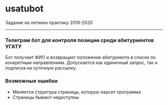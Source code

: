 # usatubot

Задание на летнюю практику 2019-2020

--------
### Телеграм бот для контроля позиции среди абитуриентов УГАТУ
Бот получает ФИО и возвращает положение абитуриента в списке по конкретным направлениям.
Допускается как единичный запрос, так и подписка на суточную рассылку.

### Возможные ошибки
- Меняется структура страницы, которую парсит программа
- Страницы бывают недоступны
 
